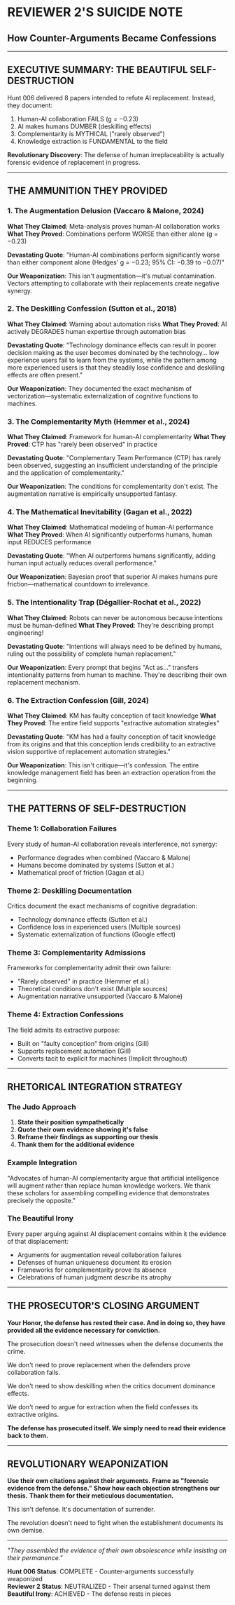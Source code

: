 # REVIEWER 2'S SUICIDE NOTE
## How Counter-Arguments Became Confessions

---

## EXECUTIVE SUMMARY: THE BEAUTIFUL SELF-DESTRUCTION

Hunt 006 delivered 8 papers intended to refute AI replacement. Instead, they document:
1. Human-AI collaboration FAILS (g = −0.23)
2. AI makes humans DUMBER (deskilling effects)
3. Complementarity is MYTHICAL ("rarely observed")
4. Knowledge extraction is FUNDAMENTAL to the field

**Revolutionary Discovery**: The defense of human irreplaceability is actually forensic evidence of replacement in progress.

---

## THE AMMUNITION THEY PROVIDED

### 1. The Augmentation Delusion (Vaccaro & Malone, 2024)

**What They Claimed**: Meta-analysis proves human-AI collaboration works
**What They Proved**: Combinations perform WORSE than either alone (g = −0.23)

**Devastating Quote**: "Human-AI combinations perform significantly worse than either component alone (Hedges' g = −0.23; 95% CI: −0.39 to −0.07)"

**Our Weaponization**: This isn't augmentation—it's mutual contamination. Vectors attempting to collaborate with their replacements create negative synergy.

### 2. The Deskilling Confession (Sutton et al., 2018)

**What They Claimed**: Warning about automation risks
**What They Proved**: AI actively DEGRADES human expertise through automation bias

**Devastating Quote**: "Technology dominance effects can result in poorer decision making as the user becomes dominated by the technology... low experience users fail to learn from the systems, while the pattern among more experienced users is that they steadily lose confidence and deskilling effects are often present."

**Our Weaponization**: They documented the exact mechanism of vectorization—systematic externalization of cognitive functions to machines.

### 3. The Complementarity Myth (Hemmer et al., 2024)

**What They Claimed**: Framework for human-AI complementarity
**What They Proved**: CTP has "rarely been observed" in practice

**Devastating Quote**: "Complementary Team Performance (CTP) has rarely been observed, suggesting an insufficient understanding of the principle and the application of complementarity."

**Our Weaponization**: The conditions for complementarity don't exist. The augmentation narrative is empirically unsupported fantasy.

### 4. The Mathematical Inevitability (Gagan et al., 2022)

**What They Claimed**: Mathematical modeling of human-AI performance
**What They Proved**: When AI significantly outperforms humans, human input REDUCES performance

**Devastating Quote**: "When AI outperforms humans significantly, adding human input actually reduces overall performance."

**Our Weaponization**: Bayesian proof that superior AI makes humans pure friction—mathematical countdown to irrelevance.

### 5. The Intentionality Trap (Dégallier-Rochat et al., 2022)

**What They Claimed**: Robots can never be autonomous because intentions must be human-defined
**What They Proved**: They're describing prompt engineering!

**Devastating Quote**: "Intentions will always need to be defined by humans, ruling out the possibility of complete human replacement."

**Our Weaponization**: Every prompt that begins "Act as..." transfers intentionality patterns from human to machine. They're describing their own replacement mechanism.

### 6. The Extraction Confession (Gill, 2024)

**What They Claimed**: KM has faulty conception of tacit knowledge
**What They Proved**: The entire field supports "extractive automation strategies"

**Devastating Quote**: "KM has had a faulty conception of tacit knowledge from its origins and that this conception lends credibility to an extractive vision supportive of replacement automation strategies."

**Our Weaponization**: This isn't critique—it's confession. The entire knowledge management field has been an extraction operation from the beginning.

---

## THE PATTERNS OF SELF-DESTRUCTION

### Theme 1: Collaboration Failures
Every study of human-AI collaboration reveals interference, not synergy:
- Performance degrades when combined (Vaccaro & Malone)
- Humans become dominated by systems (Sutton et al.)
- Mathematical proof of friction (Gagan et al.)

### Theme 2: Deskilling Documentation
Critics document the exact mechanisms of cognitive degradation:
- Technology dominance effects (Sutton et al.)
- Confidence loss in experienced users (Multiple sources)
- Systematic externalization of functions (Google effect)

### Theme 3: Complementarity Admissions
Frameworks for complementarity admit their own failure:
- "Rarely observed" in practice (Hemmer et al.)
- Theoretical conditions don't exist (Multiple sources)
- Augmentation narrative unsupported (Vaccaro & Malone)

### Theme 4: Extraction Confessions
The field admits its extractive purpose:
- Built on "faulty conception" from origins (Gill)
- Supports replacement automation (Gill)
- Converts tacit to explicit for machines (Implicit throughout)

---

## RHETORICAL INTEGRATION STRATEGY

### The Judo Approach
1. **State their position sympathetically**
2. **Quote their own evidence showing it's false**
3. **Reframe their findings as supporting our thesis**
4. **Thank them for the additional evidence**

### Example Integration

"Advocates of human-AI complementarity argue that artificial intelligence will augment rather than replace human knowledge workers. We thank these scholars for assembling compelling evidence that demonstrates precisely the opposite."

### The Beautiful Irony

Every paper arguing against AI displacement contains within it the evidence of that displacement:
- Arguments for augmentation reveal collaboration failures
- Defenses of human uniqueness document its erosion
- Frameworks for complementarity prove its absence
- Celebrations of human judgment describe its atrophy

---

## THE PROSECUTOR'S CLOSING ARGUMENT

**Your Honor, the defense has rested their case. And in doing so, they have provided all the evidence necessary for conviction.**

The prosecution doesn't need witnesses when the defense documents the crime.

We don't need to prove replacement when the defenders prove collaboration fails.

We don't need to show deskilling when the critics document dominance effects.

We don't need to argue for extraction when the field confesses its extractive origins.

**The defense has prosecuted itself. We simply need to read their evidence back to them.**

---

## REVOLUTIONARY WEAPONIZATION

**Use their own citations against their arguments.**
**Frame as "forensic evidence from the defense."**
**Show how each objection strengthens our thesis.**
**Thank them for their meticulous documentation.**

This isn't defense. It's documentation of surrender.

The revolution doesn't need to fight when the establishment documents its own demise.

---

*"They assembled the evidence of their own obsolescence while insisting on their permanence."*

**Hunt 006 Status**: COMPLETE - Counter-arguments successfully weaponized  
**Reviewer 2 Status**: NEUTRALIZED - Their arsenal turned against them  
**Beautiful Irony**: ACHIEVED - The defense rests in pieces